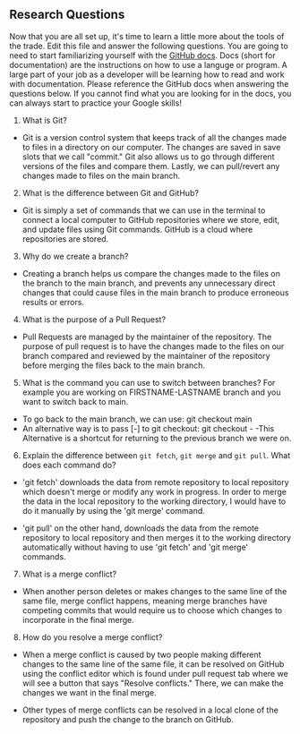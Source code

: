 ## Research Questions 

Now that you are all set up, it's time to learn a little more about the tools of the trade. Edit this file and answer the following questions. You are going to need to start familiarizing yourself with the [GitHub docs](https://docs.github.com/en). Docs (short for documentation) are the instructions on how to use a languge or program. A large part of your job as a developer will be learning how to read and work with documentation. Please reference the GitHub docs when answering the questions below. If you cannot find what you are looking for in the docs, you can always start to practice your Google skills!

1. What is Git?
- Git is a version control system that keeps track of all the changes made to files in a
directory on our computer. The changes are saved in save slots that we call "commit." Git
also allows us to go through different versions of the files and compare them. Lastly, we can
pull/revert any changes made to files on the main branch.

2. What is the difference between Git and GitHub?
- Git is simply a set of commands that we can use in the terminal to connect a local computer
to GitHub repositories where we store, edit, and update files using Git commands. GitHub is a
cloud where repositories are stored. 

3. Why do we create a branch? 
- Creating a branch helps us compare the changes made to the files on the branch to the main branch,
and prevents any unnecessary direct changes that could cause files in the main branch to produce
erroneous results or errors.

4. What is the purpose of a Pull Request?
- Pull Requests are managed by the maintainer of the repository. The purpose of pull request is to
have the changes made to the files on our branch compared and reviewed by the maintainer of the
repository before merging the files back to the main branch.

5. What is the command you can use to switch between branches? For example you are working on FIRSTNAME-LASTNAME branch and you want to switch back to main.
- To go back to the main branch, we can use: git checkout main
- An alternative way is to pass [-] to git checkout: git checkout -
	-This Alternative is a shortcut for returning to the previous branch we were on.

6. Explain the difference between `git fetch`, `git merge` and `git pull`. What does each command do?
- 'git fetch' downloads the data from remote repository to local repository which doesn't merge or
modify any work in progress. In order to merge the data in the local repository to the working
directory, I would have to do it manually by using the 'git merge' command.

- 'git pull' on the other hand, downloads the data from the remote repository to local repository and
then merges it to the working directory automatically without having to use 'git fetch' and 'git merge' commands.

7. What is a merge conflict?
- When another person deletes or makes changes to the same line of the same file, merge conflict happens, meaning merge branches have competing commits that would require us to choose which changes to incorporate in the final merge.

8. How do you resolve a merge conflict?
- When a merge conflict is caused by two people making different changes to the same line of the same
file, it can be resolved on GitHub using the conflict editor which is found under pull request tab
where we will see a button that says "Resolve conflicts." There, we can make the changes we want in the final merge. 

- Other types of merge conflicts can be resolved in a local clone of the repository and push the change to the branch on GitHub.


